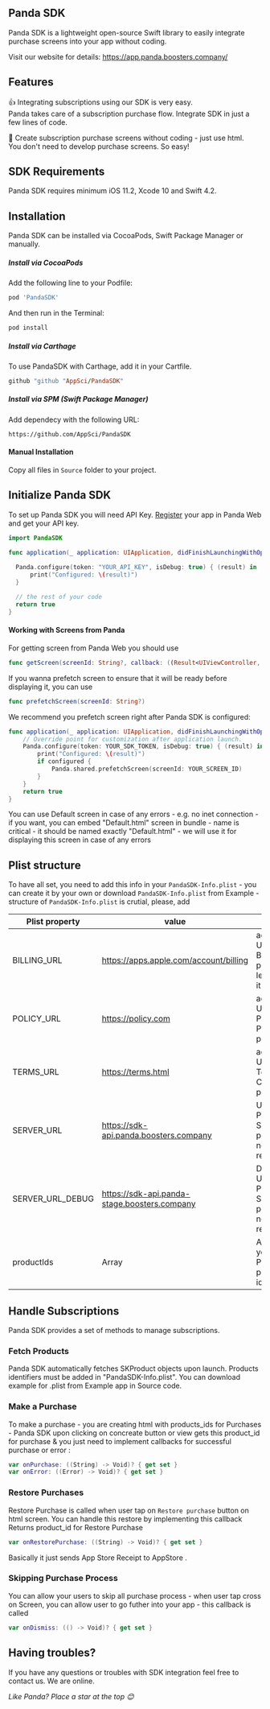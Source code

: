 
## Panda SDK

Panda SDK is a lightweight open-source Swift library to easily integrate purchase screens into your app without coding.

Visit our website for details: https://app.panda.boosters.company/

## Features

👍 Integrating subscriptions using our SDK is very easy.<br/>Panda takes care of a subscription purchase flow. Integrate SDK in just a few lines of code.

🎨 Create subscription purchase screens without coding - just use html.<br/>You don't need to develop purchase screens. So easy!

## SDK Requirements

Panda SDK requires minimum iOS 11.2, Xcode 10 and Swift 4.2. 

## Installation

Panda SDK can be installed via CocoaPods, Swift Package Manager or manually.

##### Install via CocoaPods

Add the following line to your Podfile:

```ruby
pod 'PandaSDK'
```

And then run in the Terminal:

```ruby
pod install
```

##### Install via Carthage

To use PandaSDK with Carthage, add it in your Cartfile.

```ruby
github "github "AppSci/PandaSDK"
```

##### Install via SPM (Swift Package Manager)

Add dependecy with the following URL:

```
https://github.com/AppSci/PandaSDK
```

#### Manual Installation

Copy all files in `Source` folder to your project.

## Initialize Panda SDK

To set up Panda SDK you will need API Key. [Register](https://app.panda.boosters.company/) your app in Panda Web and get your API key.

```swift
import PandaSDK

func application(_ application: UIApplication, didFinishLaunchingWithOptions launchOptions: [UIApplication.LaunchOptionsKey: Any]?) -> Bool {
	
  Panda.configure(token: "YOUR_API_KEY", isDebug: true) { (result) in
      print("Configured: \(result)")
  }

  // the rest of your code
  return true
}

```

#### Working with Screens from Panda
For getting screen from Panda Web you should use 

```swift
func getScreen(screenId: String?, callback: ((Result<UIViewController, Error>) -> Void)?)
```

If you wanna prefetch screen to ensure that it will be ready before displaying it, you can use 

```swift
func prefetchScreen(screenId: String?)
```

We recommend you prefetch screen right after Panda SDK is configured:

```swift
func application(_ application: UIApplication, didFinishLaunchingWithOptions launchOptions: [UIApplication.LaunchOptionsKey: Any]?) -> Bool {
    // Override point for customization after application launch.
    Panda.configure(token: YOUR_SDK_TOKEN, isDebug: true) { (result) in
        print("Configured: \(result)")
        if configured {
            Panda.shared.prefetchScreen(screenId: YOUR_SCREEN_ID)
        }
    }
    return true
}
```

You can use Default screen in case of any errors - e.g. no inet connection - if you want, you can embed "Default.html" screen in bundle - name is critical  - it should be named exactly "Default.html" - we will use it for displaying this screen in case of any errors


## Plist structure

To have all set, you need to add this info in your `PandaSDK-Info.plist` - you can create it by your own or download  `PandaSDK-Info.plist` from Example - structure of `PandaSDK-Info.plist` is crutial, please, add 

| Plist property   | value                                        |                                                    |
|------------------|----------------------------------------------|----------------------------------------------------|
| BILLING_URL      | https://apps.apple.com/account/billing       | add your URL for Billing page or leave it as it is |
| POLICY_URL       | https://policy.com                           | add your URL for Policy & Privacy page             |
| TERMS_URL        | https://terms.html                           | add your URL for Terms & Conditions page           |
| SERVER_URL       | https://sdk-api.panda.boosters.company       | URL of Panda Server - please, do not remove         |
| SERVER_URL_DEBUG | https://sdk-api.panda-stage.boosters.company | Debug URL of Panda Server - please, do not remove   |
| productIds       | Array                                        | Array of your Purchase product ids                 |


## Handle Subscriptions

Panda SDK provides a set of methods to manage subscriptions. 

### Fetch Products

Panda SDK automatically fetches SKProduct objects upon launch. Products identifiers must be added in "PandaSDK-Info.plist". You can download example for .plist from Example app in Source code.

### Make a Purchase

To make a purchase - you are creating html with products_ids for Purchases - Panda SDK upon clicking on concreate button or view gets this product_id for purchase & you just need to implement callbacks for successful purchase or error :

```swift
var onPurchase: ((String) -> Void)? { get set }
var onError: ((Error) -> Void)? { get set }
```

### Restore Purchases

 Restore Purchase is called when user tap on `Restore purchase` button on html screen. You can handle this restore by implementing this callback
 Returns product_id for Restore Purchase

```swift
var onRestorePurchase: ((String) -> Void)? { get set }
```

Basically it just sends App Store Receipt to AppStore .

### Skipping Purchase Process
You can allow your users to skip all purchase process - when user tap cross on Screen, you can allow user to go futher into your app - this callback is called 

```swift
var onDismiss: (() -> Void)? { get set }
```

## Having troubles?

If you have any questions or troubles with SDK integration feel free to contact us. We are online.

*Like Panda? Place a star at the top 😊*
